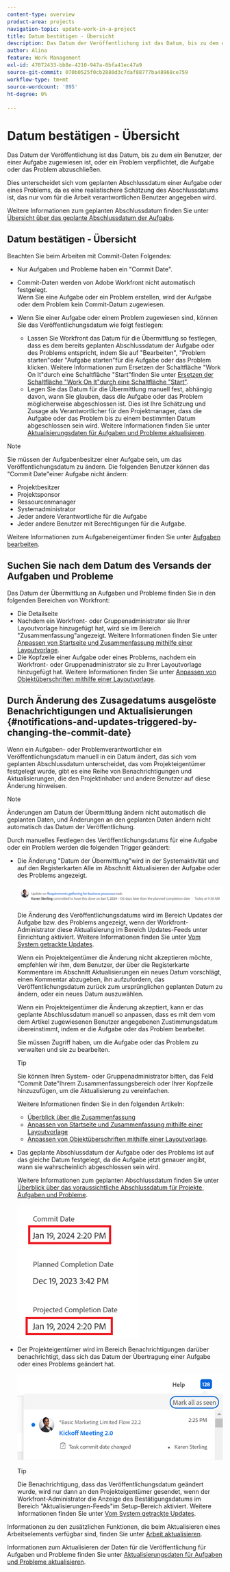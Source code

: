 ```yaml
---
content-type: overview
product-area: projects
navigation-topic: update-work-in-a-project
title: Datum bestätigen - Übersicht
description: Das Datum der Veröffentlichung ist das Datum, bis zu dem ein Benutzer, der einer Aufgabe zugewiesen ist, oder ein Problem verpflichtet, die Aufgabe oder das Problem abzuschließen. Dies unterscheidet sich vom geplanten Abschlussdatum, da es eine realistischere Schätzung des Abschlussdatums darstellt, das der Benutzer, der direkt für die Arbeit verantwortlich ist, angegeben hat.
author: Alina
feature: Work Management
exl-id: 47072433-bb8e-4210-947a-8bfa41ec47a9
source-git-commit: 070b0525f0cb2880d3c7daf88777ba48968ce759
workflow-type: tm+mt
source-wordcount: '895'
ht-degree: 0%

---
```


# Datum bestätigen - Übersicht

<!--Audited: 07/2024-->

<!-- <span class="preview">The highlighted information on this page refers to functionality not yet generally available. It is available only in the Preview environment for all customers, or in the Production environment for customers who enabled fast releases.</span>

<span class="preview">For information about fast releases, see [Enable or disable fast releases for your organization](/help/quicksilver/administration-and-setup/set-up-workfront/configure-system-defaults/enable-fast-release-process.md).</span>

<span class="preview">For information about the current release, see [Third Quarter 2024 release overview](/help/quicksilver/product-announcements/product-releases/24-q3-release-activity/24-q3-release-overview.md).</span>-->

Das Datum der Veröffentlichung ist das Datum, bis zu dem ein Benutzer, der einer Aufgabe zugewiesen ist, oder ein Problem verpflichtet, die Aufgabe oder das Problem abzuschließen.

Dies unterscheidet sich vom geplanten Abschlussdatum einer Aufgabe oder eines Problems, da es eine realistischere Schätzung des Abschlussdatums ist, das nur vom für die Arbeit verantwortlichen Benutzer angegeben wird.

Weitere Informationen zum geplanten Abschlussdatum finden Sie unter [Übersicht über das geplante Abschlussdatum der Aufgabe](../../../manage-work/tasks/task-information/task-planned-completion-date.md).

## Datum bestätigen - Übersicht

Beachten Sie beim Arbeiten mit Commit-Daten Folgendes:

* Nur Aufgaben und Probleme haben ein &quot;Commit Date&quot;.
* Commit-Daten werden von Adobe Workfront nicht automatisch festgelegt.\
  Wenn Sie eine Aufgabe oder ein Problem erstellen, wird der Aufgabe oder dem Problem kein Commit-Datum zugewiesen.
* Wenn Sie einer Aufgabe oder einem Problem zugewiesen sind, können Sie das Veröffentlichungsdatum wie folgt festlegen:

   * Lassen Sie Workfront das Datum für die Übermittlung so festlegen, dass es dem bereits geplanten Abschlussdatum der Aufgabe oder des Problems entspricht, indem Sie auf &quot;Bearbeiten&quot;, &quot;Problem starten&quot;oder &quot;Aufgabe starten&quot;für die Aufgabe oder das Problem klicken. Weitere Informationen zum Ersetzen der Schaltfläche &quot;Work On It&quot;durch eine Schaltfläche &quot;Start&quot;finden Sie unter [Ersetzen der Schaltfläche &quot;Work On It&quot;durch eine Schaltfläche &quot;Start&quot;](../../../people-teams-and-groups/create-and-manage-teams/work-on-it-button-to-start-button.md).
   * Legen Sie das Datum für die Übermittlung manuell fest, abhängig davon, wann Sie glauben, dass die Aufgabe oder das Problem möglicherweise abgeschlossen ist. Dies ist Ihre Schätzung und Zusage als Verantwortlicher für den Projektmanager, dass die Aufgabe oder das Problem bis zu einem bestimmten Datum abgeschlossen sein wird.
Weitere Informationen finden Sie unter [Aktualisierungsdaten für Aufgaben und Probleme aktualisieren](/help/quicksilver/manage-work/projects/updating-work-in-a-project/update-commit-date-on-tasks-and-issues.md).

>[!NOTE]
>
>Sie müssen der Aufgabenbesitzer einer Aufgabe sein, um das Veröffentlichungsdatum zu ändern. Die folgenden Benutzer können das &quot;Commit Date&quot;einer Aufgabe nicht ändern:
>
>* Projektbesitzer
>* Projektsponsor
>* Ressourcenmanager
>* Systemadministrator
>* Jeder andere Verantwortliche für die Aufgabe
>* Jeder andere Benutzer mit Berechtigungen für die Aufgabe.
>
>Weitere Informationen zum Aufgabeneigentümer finden Sie unter [Aufgaben bearbeiten](../../../manage-work/tasks/manage-tasks/edit-tasks.md).

## Suchen Sie nach dem Datum des Versands der Aufgaben und Probleme

Das Datum der Übermittlung an Aufgaben und Probleme finden Sie in den folgenden Bereichen von Workfront:

* Die Detailseite
* Nachdem ein Workfront- oder Gruppenadministrator sie Ihrer Layoutvorlage hinzugefügt hat, wird sie im Bereich &quot;Zusammenfassung&quot;angezeigt. Weitere Informationen finden Sie unter [Anpassen von Startseite und Zusammenfassung mithilfe einer Layoutvorlage](/help/quicksilver/administration-and-setup/customize-workfront/use-layout-templates/customize-home-summary-layout-template.md).
* Die Kopfzeile einer Aufgabe oder eines Problems, nachdem ein Workfront- oder Gruppenadministrator sie zu Ihrer Layoutvorlage hinzugefügt hat. Weitere Informationen finden Sie unter [Anpassen von Objektüberschriften mithilfe einer Layoutvorlage](/help/quicksilver/administration-and-setup/customize-workfront/use-layout-templates/customize-object-headers.md).

## Durch Änderung des Zusagedatums ausgelöste Benachrichtigungen und Aktualisierungen {#notifications-and-updates-triggered-by-changing-the-commit-date}

Wenn ein Aufgaben- oder Problemverantwortlicher ein Veröffentlichungsdatum manuell in ein Datum ändert, das sich vom geplanten Abschlussdatum unterscheidet, das vom Projekteigentümer festgelegt wurde, gibt es eine Reihe von Benachrichtigungen und Aktualisierungen, die den Projektinhaber und andere Benutzer auf diese Änderung hinweisen.

>[!NOTE]
>
>Änderungen am Datum der Übermittlung ändern nicht automatisch die geplanten Daten, und Änderungen an den geplanten Daten ändern nicht automatisch das Datum der Veröffentlichung.

Durch manuelles Festlegen des Veröffentlichungsdatums für eine Aufgabe oder ein Problem werden die folgenden Trigger geändert:

* Die Änderung &quot;Datum der Übermittlung&quot;wird in der Systemaktivität und auf den Registerkarten Alle im Abschnitt Aktualisieren der Aufgabe oder des Problems angezeigt.

  ![](assets/project-owner-notification-update-stream-that-commit-date-affects-project-timeline.png)

  Die Änderung des Veröffentlichungsdatums wird im Bereich Updates der Aufgabe bzw. des Problems angezeigt, wenn der Workfront-Administrator diese Aktualisierung im Bereich Updates-Feeds unter Einrichtung aktiviert. Weitere Informationen finden Sie unter [Vom System getrackte Updates](../../../administration-and-setup/set-up-workfront/system-tracked-update-feeds/system-tracked-update-feeds.md).

  Wenn ein Projekteigentümer die Änderung nicht akzeptieren möchte, empfehlen wir ihm, dem Benutzer, der über die Registerkarte Kommentare im Abschnitt Aktualisierungen ein neues Datum vorschlägt, einen Kommentar abzugeben, ihn aufzufordern, das Veröffentlichungsdatum zurück zum ursprünglichen geplanten Datum zu ändern, oder ein neues Datum auszuwählen.

  Wenn ein Projekteigentümer die Änderung akzeptiert, kann er das geplante Abschlussdatum manuell so anpassen, dass es mit dem vom dem Artikel zugewiesenen Benutzer angegebenen Zustimmungsdatum übereinstimmt, indem er die Aufgabe oder das Problem bearbeitet.

  Sie müssen Zugriff haben, um die Aufgabe oder das Problem zu verwalten und sie zu bearbeiten.

  >[!TIP]
  >
  >Sie können Ihren System- oder Gruppenadministrator bitten, das Feld &quot;Commit Date&quot;Ihrem Zusammenfassungsbereich oder Ihrer Kopfzeile hinzuzufügen, um die Aktualisierung zu vereinfachen.
  >
  >Weitere Informationen finden Sie in den folgenden Artikeln:
  >
  >* [Überblick über die Zusammenfassung](/help/quicksilver/workfront-basics/the-new-workfront-experience/summary-overview.md)
  >* [Anpassen von Startseite und Zusammenfassung mithilfe einer Layoutvorlage](/help/quicksilver/administration-and-setup/customize-workfront/use-layout-templates/customize-home-summary-layout-template.md)
  >* [Anpassen von Objektüberschriften mithilfe einer Layoutvorlage](/help/quicksilver/administration-and-setup/customize-workfront/use-layout-templates/customize-object-headers.md).

<!--this is no longer possible: 
>[!NOTE]
>
>If you want to see how the timeline of the project is affected by accepting to change the Planned Completion Date of the task, click **Project Timeline**. This opens the task list where you can evaluate the date changes and the project timeline.
>
>
>![](assets/project-owner-notification-update-stream-that-commit-date-affects-project-timeline-highlighted-nwe-350x139.png)  >
>
-->


* Das geplante Abschlussdatum der Aufgabe oder des Problems ist auf das gleiche Datum festgelegt, da die Aufgabe jetzt genauer angibt, wann sie wahrscheinlich abgeschlossen sein wird.

  Weitere Informationen zum geplanten Abschlussdatum finden Sie unter [Überblick über das voraussichtliche Abschlussdatum für Projekte, Aufgaben und Probleme](../../../manage-work/projects/planning-a-project/project-projected-completion-date.md).

  ![](assets/task-projected-completion-date-in-details-highlighted-nwe-350x230.png)

* Der Projekteigentümer wird im Bereich Benachrichtigungen darüber benachrichtigt, dass sich das Datum der Übertragung einer Aufgabe oder eines Problems geändert hat.

  ![](assets/in-product-notification-commit-date-changed-nwe-350x149.png)

  <!--
  <p data-mc-conditions="QuicksilverOrClassic.Draft mode">(NOTE: the tip below is actually wrong and the updates feeds should not control this setting, but at this time it does, according to this issue in Hub: https://hub.workfront.com/issue/61e1aa5e0002a186fdd0a73a10db0fc3/updates?email-source=comm</p>
  -->

  >[!TIP]
  >
  >Die Benachrichtigung, dass das Veröffentlichungsdatum geändert wurde, wird nur dann an den Projekteigentümer gesendet, wenn der Workfront-Administrator die Anzeige des Bestätigungsdatums im Bereich &quot;Aktualisierungen-Feeds&quot;im Setup-Bereich aktiviert. Weitere Informationen finden Sie unter [Vom System getrackte Updates](../../../administration-and-setup/set-up-workfront/system-tracked-update-feeds/system-tracked-update-feeds.md).

Informationen zu den zusätzlichen Funktionen, die beim Aktualisieren eines Arbeitselements verfügbar sind, finden Sie unter [Arbeit aktualisieren](../../../workfront-basics/updating-work-items-and-viewing-updates/update-work.md).

Informationen zum Aktualisieren der Daten für die Veröffentlichung für Aufgaben und Probleme finden Sie unter [Aktualisierungsdaten für Aufgaben und Probleme aktualisieren](../../../manage-work/projects/updating-work-in-a-project/update-commit-date-on-tasks-and-issues.md).

<!--
<div data-mc-conditions="QuicksilverOrClassic.Draft mode">
<h2>Update Commit Dates on tasks and issues</h2>
<p>(NOTE: moved to its own article) </p>
<p>Updating the Commit Date is identical for tasks and issues.</p>
<ol>
<li value="1"> <p>Go to a task or issue that you are assigned to as the <strong>Task Owner</strong>.</p> <p>For more information about finding out who the Task Owner for an issue or task is, see the section <a href="../../../manage-work/tasks/manage-tasks/edit-tasks.md#assignments" class="MCXref xref">Edit tasks</a> in the article <a href="../../../manage-work/tasks/manage-tasks/edit-tasks.md" class="MCXref xref">Edit tasks</a>.</p> </li>
<li value="2"> <p>Click Work on it in the task or issue header</p> <p>Or</p> <p>Click <strong>Start Task</strong> or <strong>Start Issue</strong> if the Work on it button has been customized in your environment to indicate that you are now working on the work item. </p> <p>At this time, the Commit Date and the Planned Completion Date of the task or issue are the same.</p> </li>
<li value="3"> <p data-mc-conditions="QuicksilverOrClassic.Quicksilver">(Optional) If you clicked Start Task or Start Issue, click <strong>Undo</strong> in the lower-left corner of the screen. The Commit Date is removed. </p> <p>For information about replacing the Work On It button with a Start button, see <span href="../../../people-teams-and-groups/create-and-manage-teams/work-on-it-button-to-start-button.md"><a href="../../../people-teams-and-groups/create-and-manage-teams/work-on-it-button-to-start-button.md" class="MCXref xref">Replace the Work On It button with a Start button</a></span>.</p> <note type="tip">
The option to undo your selection to start your work is not available when you click
<span style="font-weight: bold;" data-mc-conditions="QuicksilverOrClassic.Quicksilver">Work on it</span>.
</note> </li>
<li value="4"> <p> Expand the <strong>This will be done by</strong> date picker, and select a new Commit Date.</p>
<div>
<div data-mc-conditions="QuicksilverOrClassic.Quicksilver">
<p>Click <strong>Updates</strong> in the left panel, then click the <strong>Start a new update</strong>><strong>Commit Date</strong></p>
<p>Or</p>
<p>Click <strong>Task Details</strong> or <strong>Issue Details</strong> in the left panel, then double click <strong>Commit Date</strong> and select a new date from calendar. </p>
</div>
<p>The Commit Date and the Planned Completion date are no longer the same.</p>
<p>Instead, the Commit Date and the Projected Completion Date of the task or issue become the same.</p>
<p>The changes are saved automatically.</p>
<p>The Project Owner is notified that you have suggested a new Commit Date for the task or issue and can, at this time, update the Planned Completion Date of the task or issue to match the Commit Date you suggested. For information about the notifications and updates that are triggered by this change, see the section <a href="#notifications-and-updates-triggered-by-changing-the-commit-date" class="MCXref xref">Notifications and updates triggered by changing the Commit Date</a> in this article.</p>
</div> </li>
</ol>
</div>
-->
